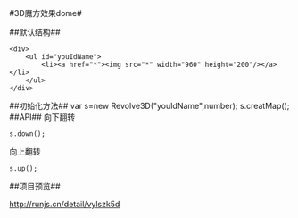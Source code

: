 #3D魔方效果dome#

##默认结构##

	<div>
		<ul id="youIdName">
			<li><a href="*"><img src="*" width="960" height="200"/></a></li>
		</ul>
	</div>

##初始化方法##
	var s=new Revolve3D("youIdName",number);
	s.creatMap();
##API##
向下翻转

	s.down();
向上翻转

	s.up();
##项目预览##

http://runjs.cn/detail/vylszk5d